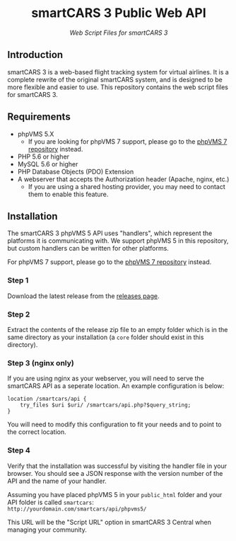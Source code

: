 <h1 align="center">smartCARS 3 Public Web API</h1>
<div align="center">
    <i>Web Script Files for smartCARS 3</i>
</div>

## Introduction
smartCARS 3 is a web-based flight tracking system for virtual airlines. It is a complete rewrite of the original smartCARS system, and is designed to be more flexible and easier to use. This repository contains the web script files for smartCARS 3.

## Requirements
- phpVMS 5.X
    - If you are looking for phpVMS 7 support, please go to the [phpVMS 7 repository](https://github.com/invernyx/smartcars-3-phpvms7-api) instead.
- PHP 5.6 or higher
- MySQL 5.6 or higher
- PHP Database Objects (PDO) Extension
- A webserver that accepts the Authorization header (Apache, nginx, etc.)
    - If you are using a shared hosting provider, you may need to contact them to enable this feature.

## Installation
The smartCARS 3 phpVMS 5 API uses "handlers", which represent the platforms it is communicating with. We support phpVMS 5 in this repository, but custom handlers can be written for other platforms.

For phpVMS 7 support, please go to the [phpVMS 7 repository](https://github.com/invernyx/smartcars-3-phpvms7-api) instead.

### Step 1
Download the latest release from the [releases page](https://github.com/invernyx/smartcars-3-phpvms5-api/releases).

### Step 2
Extract the contents of the release zip file to an empty folder which is in the same directory as your installation (a `core` folder should exist in this directory).

### Step 3 (nginx only)
If you are using nginx as your webserver, you will need to serve the smartCARS API as a seperate location. An example configuration is below:

```nginx
location /smartcars/api {
    try_files $uri $uri/ /smartcars/api.php?$query_string;
}
```

You will need to modify this configuration to fit your needs and to point to the correct location.

### Step 4
Verify that the installation was successful by visiting the handler file in your browser. You should see a JSON response with the version number of the API and the name of your handler.

Assuming you have placed phpVMS 5 in your `public_html` folder and your API folder is called `smartcars`:
`http://yourdomain.com/smartcars/api/phpvms5/`

This URL will be the "Script URL" option in smartCARS 3 Central when managing your community.
